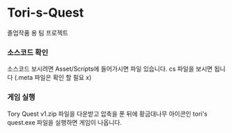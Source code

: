 # Tori-s-Quest
졸업작품 용 팀 프로젝트

### 소스코드 확인
소스코드 보시려면 
Asset/Scripts에 들어가시면 파일 있습니다.
cs 파일을 보시면 됩니다 (.meta 파일은 확인 할 필요 x) 

### 게임 실행
Tory Quest v1.zip 파일을 다운받고
압축을 푼 뒤에 황금대나무 아이콘인 tori's quest.exe 파일을 실행하면 게임이 나옵니다.